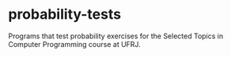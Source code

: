 # probability-tests
Programs that test probability exercises for the Selected Topics in Computer Programming course at UFRJ.

